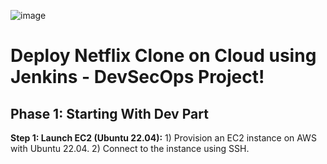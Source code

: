 ![image](https://github.com/user-attachments/assets/d0b738bb-5cd1-46b9-a6df-7e3665752057)
#

# **Deploy Netflix Clone on Cloud using Jenkins - DevSecOps Project!**
## **Phase 1: Starting With Dev Part**
   **Step 1: Launch EC2 (Ubuntu 22.04):**
      1) Provision an EC2 instance on AWS with Ubuntu 22.04.
      2) Connect to the instance using SSH. 

